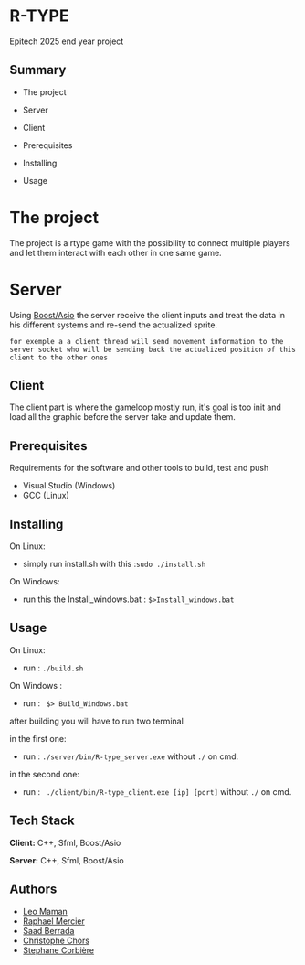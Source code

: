 
# R-TYPE

Epitech 2025 end year project



## Summary

- The project

- Server

- Client

- Prerequisites

- Installing 

- Usage

# The project

The project is a rtype game with the possibility to connect multiple players and let them interact with each other in one same game.


# Server

Using [Boost/Asio](https://www.boost.org/doc/libs/1_83_0/doc/html/boost_asio.html) the server receive the client inputs and treat the data in his different systems and re-send the actualized sprite.


```for exemple a a client thread will send movement information to the server socket who will be sending back the actualized position of this client to the other ones```



## Client

The client part is where the gameloop mostly run, it's goal is too init and load all the graphic before the server take and update them.
## Prerequisites

Requirements for the software and other tools to build, test and push

- Visual Studio (Windows)
- GCC (Linux)

## Installing

On Linux:
- simply run install.sh with this :```sudo ./install.sh```

On Windows:

- run this the Install_windows.bat : ```$>Install_windows.bat```

## Usage

On Linux:
- run : ```./build.sh```

On Windows :
- run : ``` $> Build_Windows.bat```

after building you will have to run two terminal

in the first one:
- run : ```./server/bin/R-type_server.exe``` without ```./``` on cmd.

in the second one:
- run : ``` ./client/bin/R-type_client.exe [ip] [port]``` without ```./``` on cmd.

## Tech Stack

**Client:** C++, Sfml, Boost/Asio

**Server:** C++, Sfml, Boost/Asio


## Authors

- [Leo Maman](https://github.com/mangasteak)
- [Raphael Mercier](https://github.com/raphaelMrci)
- [Saad Berrada](https://github.com/Codrux2200)
- [Christophe Chors](https://github.com/christophechr)
- [Stephane Corbière](https://github.com/STCB)
